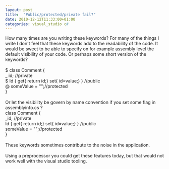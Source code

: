 ```yaml
---
layout: post
title:  "Public/protected/private fail?"
date: 2010-12-12T11:33:00+01:00
categories: visual_studio c#
---
```


How many times are you writing these keywords? For many of the things I write I don't feel that these keywords add to the readability of the code. It would be sweet to be able to specify on for example assembly level the default visibility of your code. Or perhaps some short version of the keywords? <br><br>
$ class Comment {<br>
 _ id; //private<br>
 $ Id { get{ return id;} set{ id=value;} } //public<br>
 @ someValue = "";//protected<br>
}<br><br>
Or let the visibility be govern by name convention if you set some flag in assemblyinfo.cs ? <br>
class Comment {<br>
 _id; //private<br>
 Id { get{ return id;} set{ id=value;} } //public<br>
 someValue = "";//protected<br>
}<br><br>
These keywords sometimes contribute to the noise in the application.<br><br>
Using a preprocessor you could get these features today, but that would not work well with the visual studio tooling.
<div style="clear: both;"></div>
